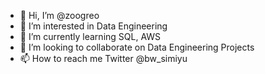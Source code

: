 - 👋 Hi, I’m @zoogreo
- 👀 I’m interested in Data Engineering
- 🌱 I’m currently learning SQL, AWS
- 💞️ I’m looking to collaborate on Data Engineering Projects
- 📫 How to reach me Twitter @bw_simiyu

<!---
zoogreo/zoogreo is a ✨ special ✨ repository because its `README.md` (this file) appears on your GitHub profile.
You can click the Preview link to take a look at your changes.
--->
